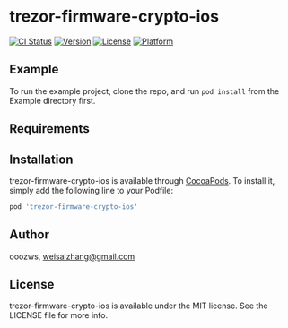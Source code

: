 # trezor-firmware-crypto-ios

[![CI Status](https://img.shields.io/travis/ooozws/trezor-firmware-crypto-ios.svg?style=flat)](https://travis-ci.org/ooozws/trezor-firmware-crypto-ios)
[![Version](https://img.shields.io/cocoapods/v/trezor-firmware-crypto-ios.svg?style=flat)](https://cocoapods.org/pods/trezor-firmware-crypto-ios)
[![License](https://img.shields.io/cocoapods/l/trezor-firmware-crypto-ios.svg?style=flat)](https://cocoapods.org/pods/trezor-firmware-crypto-ios)
[![Platform](https://img.shields.io/cocoapods/p/trezor-firmware-crypto-ios.svg?style=flat)](https://cocoapods.org/pods/trezor-firmware-crypto-ios)

## Example

To run the example project, clone the repo, and run `pod install` from the Example directory first.

## Requirements

## Installation

trezor-firmware-crypto-ios is available through [CocoaPods](https://cocoapods.org). To install
it, simply add the following line to your Podfile:

```ruby
pod 'trezor-firmware-crypto-ios'
```

## Author

ooozws, weisaizhang@gmail.com

## License

trezor-firmware-crypto-ios is available under the MIT license. See the LICENSE file for more info.
